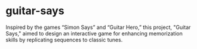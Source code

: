 # guitar-says
Inspired by the games “Simon Says” and “Guitar Hero,” this project, "Guitar Says," aimed to design an interactive game for enhancing memorization skills by replicating sequences to classic tunes.
